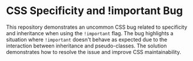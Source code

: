 # CSS Specificity and !important Bug

This repository demonstrates an uncommon CSS bug related to specificity and inheritance when using the `!important` flag.  The bug highlights a situation where `!important` doesn't behave as expected due to the interaction between inheritance and pseudo-classes. The solution demonstrates how to resolve the issue and improve CSS maintainability.